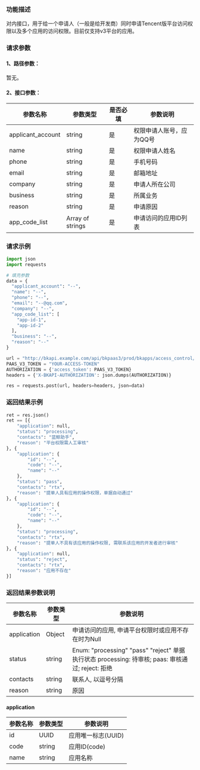 ### 功能描述
对内接口，用于给一个申请人（一般是给开发商）同时申请Tencent版平台访问权限以及多个应用的访问权限。目前仅支持v3平台的应用。

### 请求参数

#### 1、路径参数：
暂无。

#### 2、接口参数：

| 参数名称          | 参数类型        | 是否必填 | 参数说明                   |
| ----------------- | --------------- | -------- | -------------------------- |
| applicant_account | string          | 是       | 权限申请人账号，应为QQ号    |
| name              | string          | 是       | 权限申请人姓名             |
| phone             | string          | 是       | 手机号码                   |
| email             | string          | 是       | 邮箱地址                   |
| company           | string          | 是       | 申请人所在公司             |
| business          | string          | 是       | 所属业务                   |
| reason            | string          | 是       | 申请原因                   |
| app_code_list     | Array of strings | 是       | 申请访问的应用ID列表       |

### 请求示例
```python
import json
import requests

# 填充参数
data = {
  "applicant_account": "--",
  "name": "--",
  "phone": "--",
  "email": "--@qq.com",
  "company": "--",
  "app_code_list": [
    "app-id-1",
    "app-id-2"
  ],
  "business": "--",
  "reason": "--"
}

url = "http://bkapi.example.com/api/bkpaas3/prod/bkapps/access_control/multi_apply_record/"
PAAS_V3_TOKEN = "YOUR-ACCESS-TOKEN"
AUTHORIZATION = {'access_token': PAAS_V3_TOKEN}
headers = {'X-BKAPI-AUTHORIZATION': json.dumps(AUTHORIZATION)}

res = requests.post(url, headers=headers, json=data)
```

### 返回结果示例
```python
ret = res.json()
ret == [{
    "application": null,
    "status": "processing",
    "contacts": "蓝鲸助手",
    "reason": "平台权限需人工审核"
}, {
    "application": {
        "id": "--",
        "code": "--",
        "name": "--"
    },
    "status": "pass",
    "contacts": "rtx",
    "reason": "提单人具有应用的操作权限，单据自动通过"
}, {
    "application": {
        "id": "--",
        "code": "--",
        "name": "--"
    },
    "status": "processing",
    "contacts": "rtx",
    "reason": "提单人不具有该应用的操作权限, 需联系该应用的开发者进行审核"
}, {
    "application": null,
    "status": "reject",
    "contacts": "rtx",
    "reason": "应用不存在"
}]
```

### 返回结果参数说明
| 参数名称    | 参数类型 | 参数说明                                           |
|-------------|----------|----------------------------------------------------|
| application | Object   | 申请访问的应用, 申请平台权限时或应用不存在时为Null |
| status      | string   | Enum: "processing" "pass" "reject" 单据执行状态     processing: 待审核; paas: 审核通过; reject: 拒绝    |
| contacts    | string   | 联系人, 以逗号分隔                                 |
| reason      | string   | 原因                                               |

#### application
| 参数名称 | 参数类型 | 参数说明           |
|----------|----------|--------------------|
| id       | UUID     | 应用唯一标志(UUID) |
| code     | string   | 应用ID(code)       |
| name     | string   | 应用名称           |